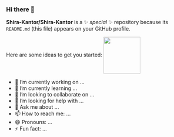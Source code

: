 ### Hi there 👋


**Shira-Kantor/Shira-Kantor** is a ✨ _special_ ✨ repository because its `README.md` (this file) appears on your GitHub profile.

Here are some ideas to get you started:
<a href="URL_REDIRECT" target="blank"><img align="center" src="URL_TO_YOUR_IMAGE" height="100" /></a>
- 🔭 I’m currently working on ...
- 🌱 I’m currently learning ...
- 👯 I’m looking to collaborate on ...
- 🤔 I’m looking for help with ...
- 💬 Ask me about ...
- 📫 How to reach me: ...
- 😄 Pronouns: ...
- ⚡ Fun fact: ...

